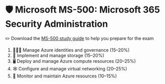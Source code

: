 # 🛡️ Microsoft MS-500: Microsoft 365 Security Administration

✏️ Download the [MS-500 study guide](https://learn.microsoft.com/en-us/certifications/exams/ms-500) to help you prepare for the exam

1. 🧑‍🤝‍🧑 Manage Azure identities and governance (15–20%)
2. 💽 Implement and manage storage (15–20%)
3. 🖥️ Deploy and manage Azure compute resources (20–25%)
4. 🕸️ Configure and manage virtual networking (20–25%)
5. 🌱 Monitor and maintain Azure resources (10–15%)
